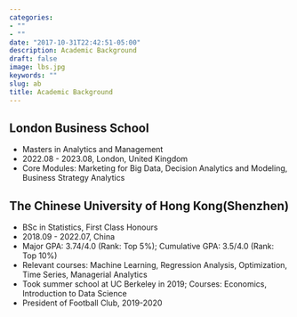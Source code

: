 ```yaml
---
categories:
- ""
- ""
date: "2017-10-31T22:42:51-05:00"
description: Academic Background
draft: false
image: lbs.jpg
keywords: ""
slug: ab
title: Academic Background
---
```

## London Business School
- Masters in Analytics and Management
- 2022.08 - 2023.08, London, United Kingdom 
- Core Modules: Marketing for Big Data, Decision Analytics and Modeling, Business Strategy Analytics

## The Chinese University of Hong Kong(Shenzhen)
- BSc in Statistics, First Class Honours
- 2018.09 - 2022.07, China
- Major GPA: 3.74/4.0 (Rank: Top 5%); Cumulative GPA: 3.5/4.0 (Rank: Top 10%)
- Relevant courses: Machine Learning, Regression Analysis, Optimization, Time Series, Managerial Analytics
- Took summer school at UC Berkeley in 2019; Courses: Economics, Introduction to Data Science
- President of Football Club, 2019-2020

